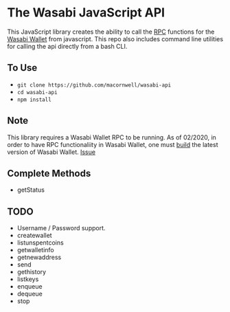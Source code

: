# The Wasabi JavaScript API

This JavaScript library creates the ability to call the [RPC](https://docs.wasabiwallet.io/using-wasabi/RPC.html) functions for the [Wasabi Wallet](https://github.com/zkSNACKs/WalletWasabi/) from javascript. This repo also includes command line utilities for calling the api directly from a bash CLI.

## To Use
- `git clone https://github.com/macornwell/wasabi-api`
- `cd wasabi-api`
- `npm install`



## Note
This library requires a Wasabi Wallet RPC to be running. As of 02/2020, in order to have RPC functionaliity in Wasabi Wallet, one must [build](https://docs.wasabiwallet.io/using-wasabi/BuildSource.html#get-the-requirements) the latest version of Wasabi Wallet. [Issue](https://github.com/zkSNACKs/WalletWasabi/issues/3121)

## Complete Methods
- getStatus


## TODO
- Username / Password support.
- createwallet 
- listunspentcoins 
- getwalletinfo
- getnewaddress
- send
- gethistory
- listkeys
- enqueue
- dequeue
- stop

